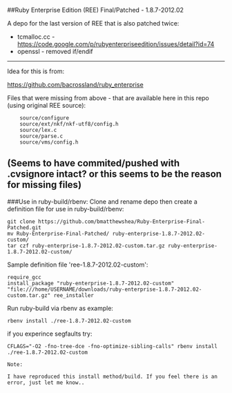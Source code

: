 ##Ruby Enterprise Edition (REE) Final/Patched - 1.8.7-2012.02

A depo for the last version of REE that is also patched twice:

* tcmalloc.cc - https://code.google.com/p/rubyenterpriseedition/issues/detail?id=74
* openssl - removed if/endif

----
Idea for this is from:

https://github.com/bacrossland/ruby_enterprise

Files that were missing from above - that are available here in this repo (using original REE source):

        source/configure
        source/ext/nkf/nkf-utf8/config.h
        source/lex.c
        source/parse.c
        source/vms/config.h

(Seems to have commited/pushed with .cvsignore intact? or this seems to be the reason for missing files)
----

###Use in ruby-build/rbenv:
Clone and rename depo then create a definition file for use in ruby-build/rbenv:
```
git clone https://github.com/bmatthewshea/Ruby-Enterprise-Final-Patched.git
mv Ruby-Enterprise-Final-Patched/ ruby-enterprise-1.8.7-2012.02-custom/
tar czf ruby-enterprise-1.8.7-2012.02-custom.tar.gz ruby-enterprise-1.8.7-2012.02-custom/
```
Sample definition file 'ree-1.8.7-2012.02-custom':
```
require_gcc
install_package "ruby-enterprise-1.8.7-2012.02-custom" "file:///home/USERNAME/downloads/ruby-enterprise-1.8.7-2012.02-custom.tar.gz" ree_installer
```
Run ruby-build via rbenv as example:
```
rbenv install ./ree-1.8.7-2012.02-custom
```
if you experince segfaults try:
```
CFLAGS="-O2 -fno-tree-dce -fno-optimize-sibling-calls" rbenv install ./ree-1.8.7-2012.02-custom
```
```
Note:

I have reproduced this install method/build. If you feel there is an error, just let me know..
